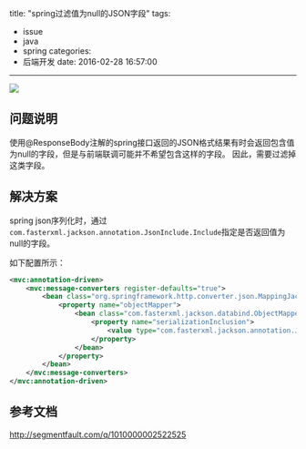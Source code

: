 title: "spring过滤值为null的JSON字段"
tags:
  - issue
  - java
  - spring
categories:
  - 后端开发
date: 2016-02-28 16:57:00
---

<img src="/asserts/images/logo/spring.png" class="img-logo img-center" />


## 问题说明
使用@ResponseBody注解的spring接口返回的JSON格式结果有时会返回包含值为null的字段，但是与前端联调可能并不希望包含这样的字段。
因此，需要过滤掉这类字段。


## 解决方案
spring json序列化时，通过`com.fasterxml.jackson.annotation.JsonInclude.Include`指定是否返回值为null的字段。

如下配置所示：
``` xml
<mvc:annotation-driven>
    <mvc:message-converters register-defaults="true">
        <bean class="org.springframework.http.converter.json.MappingJackson2HttpMessageConverter">
            <property name="objectMapper">
                <bean class="com.fasterxml.jackson.databind.ObjectMapper">
                    <property name="serializationInclusion">
                        <value type="com.fasterxml.jackson.annotation.JsonInclude.Include">NON_NULL</value>
                    </property>
                </bean>
            </property>
        </bean>
    </mvc:message-converters>
</mvc:annotation-driven>
```

## 参考文档
http://segmentfault.com/q/1010000002522525